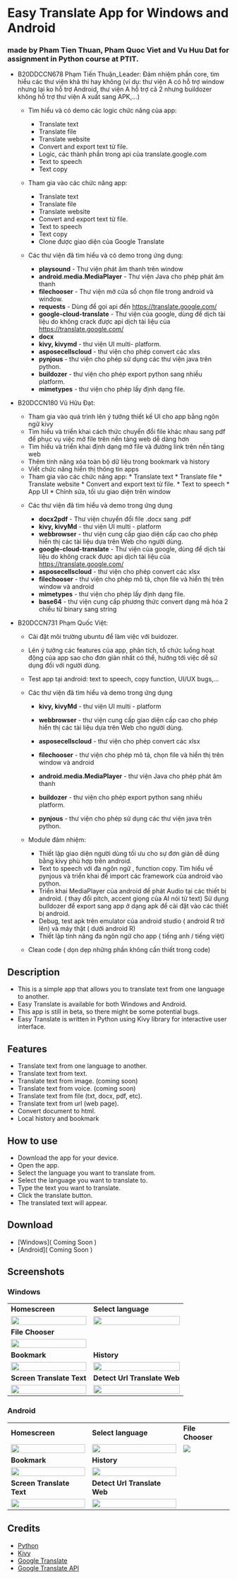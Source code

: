 # Easy Translate App for Windows and Android
### made by Pham Tien Thuan, Pham Quoc Viet and Vu Huu Dat for assignment in Python course at PTIT.
- B20DDCCN678 Phạm Tiến Thuận_Leader: Đảm nhiệm phần core, tìm hiểu các thư viện khả thi hay không (ví dụ: thư viện A có hỗ trợ window nhưng lại ko hỗ trợ Android, thư viện A hỗ trợ cả 2 nhưng buildozer không hỗ trợ thư viện A xuất sang APK,...)
    - Tìm hiểu và có demo các logic chức năng của app:
        * Translate text
        * Translate file
        * Translate website
        * Convert and export text từ file.
        * Logic, các thành phần trong api của translate.google.com
        * Text to speech
        * Text copy
    - Tham gia vào các chức năng app:
        * Translate text
        * Translate file
        * Translate website
        * Convert and export text từ file.
        * Text to speech
        * Text copy
        * Clone được giao diện của Google Translate
 
    - Các thư viện đã tìm hiểu và có demo trong ứng dụng:
        * **playsound** - Thư viện phát âm thanh trên window
        * **android.media.MediaPlayer** - Thư viện Java cho phép phát âm thanh
        * **filechooser** - Thư viện mở cửa sổ chọn file trong android và window.
        * **requests** - Dùng để gọi api đến https://translate.google.com/
        * **google-cloud-translate** - Thư viện của google, dùng để dịch tài liệu do không crack được api dịch tài liệu của https://translate.google.com/      
        * **docx**
        * **kivy, kivymd** - thư viện UI multi- platform.
        * **asposecellscloud** - thư viện cho phép convert các xlxs
        * **pynjous** - thư viện cho phép sử dụng các thư viện java trên python.
        * **buildozer** - thư viện cho phép export python sang nhiều platform.
        * **mimetypes** - thư viện cho phép lấy định dạng file.
        
- B20DCCN180 Vũ Hữu Đạt:
    + Tham gia vào quá trình lên ý tưởng thiết kế UI cho app bằng ngôn ngữ kivy
    + Tìm hiểu và triển khai cách thức chuyển đổi file khác nhau sang pdf để phục vụ việc mở file trên nền tảng web dễ dàng hơn
    + Tìm hiểu và triển khai định dạng mở file và đường link trên nền tảng web
    + Thêm tính năng xóa toàn bộ dữ liệu trong bookmark và history
    + Viết chức năng hiển thị thông tin apps
    - Tham gia vào các chức năng app:
            * Translate text
            * Translate file
            * Translate website
            * Convert and export text từ file.
            * Text to speech
                * App UI
            * Chỉnh sửa, tối ưu giao diện trên window
 
    + Các thư viện đã tìm hiểu và demo trong ứng dụng
    
        * **docx2pdf** - Thư viện chuyển đổi file .docx sang .pdf
        * **kivy, kivyMd** - thư viện UI multi - platform
        * **webbrowser** - thư viện cung cấp giao diện cấp cao cho phép hiển thị các tài liệu dựa trên Web cho người dùng.  
        * **google-cloud-translate** - Thư viện của google, dùng để dịch tài liệu do không crack được api dịch tài liệu của https://translate.google.com/
        * **asposecellscloud** - thư viện cho phép convert các xlsx
        * **filechooser** - thư viện cho phép mô tả, chọn file và hiển thị trên window và android
        * **mimetypes** -  thư viện cho phép lấy định dạng file.
        * **base64** - thư viện cung cấp phương thức convert dạng mã hóa 2 chiều từ binary sang string

- B20DCCN731 Phạm Quốc Việt:
    + Cài đặt môi trường ubuntu để làm việc với buidozer.
    + Lên ý tưởng các features của app, phân tích, tổ chức luồng hoạt động của app sao cho đơn giản nhất có thể, hướng tới việc dễ sử dụng đối với người dùng.
    + Test app tại android: text to speech, copy function, UI/UX bugs,...
    + Các thư viện đã tìm hiểu và demo trong ứng dụng
        * **kivy, kivyMd** - thư viện UI multi - platform
        * **webbrowser** - thư viện cung cấp giao diện cấp cao cho phép hiển thị các tài liệu dựa trên Web cho người dùng.
        * **asposecellscloud** - thư viện cho phép convert các xlsx
 
        * **filechooser** - thư viện cho phép mô tả, chọn file và hiển thị trên window và android
        * **android.media.MediaPlayer** - thư viện Java cho phép phát âm thanh
        * **buildozer** - thư viện cho phép export python sang nhiều platform.
        * **pynjous** - thư viện cho phép sử dụng các thư viện java trên python.
 
 
    + Module đảm nhiệm:
        * Thiết lập giao diện người dùng tối ưu cho sự đơn giản dễ dùng bằng kivy phù hợp trên android.
        * Text to speech với đa ngôn ngữ , function copy.
        Tìm hiểu về pynjous và triển khai để import các framework của android vào python.
        * Triển khai MediaPlayer của android để phát Audio tại các thiết bị android. ( thay đổi pitch, accent giọng của AI nói từ text)
        Sử dụng bulldozer để export sang app ở dạng apk để cài đặt vào các thiết bị android.
        * Debug, test apk trên emulator của android studio ( android R trở lên) và máy thật ( dưới android R)
        * Thiết lập tính năng đa ngôn ngữ cho app ( tiếng anh / tiếng việt)
    + Clean code ( dọn dẹp những phần không cần thiết trong code)
    
## Description
- This is a simple app that allows you to translate text from one language to another.
- Easy Translate is available for both Windows and Android.
- This app is still in beta, so there might be some potential bugs.
- Easy Translate is written in Python using Kivy library for interactive user interface.
## Features
- Translate text from one language to another.
- Translate text from text.
- Translate text from image. (coming soon)
- Translate text from voice. (coming soon)
- Translate text from file (txt, docx, pdf, etc). 
- Translate text from url (web page).
- Convert document to html.
- Local history and bookmark
## How to use
- Download the app for your device.
- Open the app.
- Select the language you want to translate from.
- Select the language you want to translate to.
- Type the text you want to translate.
- Click the translate button.
- The translated text will appear.
## Download
- [Windows]( Coming Soon )
- [Android]( Coming Soon )
## Screenshots
### Windows
<table>
    <tr>
        <td><strong>Homescreen</strong></td>
        <td><strong>Select language</strong></td>
    </tr>
    <tr>
        <td><img src="screenshots/window/windows_home.png" width="100%"></td>
        <td><img src="screenshots/window/windows_search_language.png" width="100%"></td>
    <tr>
        <td><strong>File Chooser</strong></td>
    </tr>
    <tr>
        <td><img src="screenshots/window/windows_file_translate.png" width="100%"></td>
    <tr>
        <td><strong>Bookmark</strong></td>
        <td><strong>History</strong></td>
    </tr>
    <tr>
        <td><img src="screenshots/window/windows_bookmark.png" width="100%"></td>
        <td><img src="screenshots/window/windows_history.png" width="100%"></td>
    </tr>
    <tr>
        <td><strong>Screen Translate Text</strong></td>
        <td><strong>Detect Url Translate Web</strong></td>
    </tr>
    <tr>
        <td><img src="screenshots/window/windows_screen_translate_text.png" width="100%"></td>
         <td><img src="screenshots/window/windows_detect_url_translate.png" width="100%"></td>
    </tr>
</table>

### Android
<table>
    <tr>
        <td><strong>Homescreen</strong></td>
        <td><strong>Select language</strong></td>
        <td><strong>File Chooser</strong></td>
    </tr>
    <tr>
        <td><img src="screenshots/android/android_home.png" width="100%"></td>
        <td><img src="screenshots/android/android_search_language.png" width="100%"></td>
        <td><img src="screenshots/android/android_file_translate.png"></td>
    <tr>
        <td><strong>Bookmark</strong></td>
        <td><strong>History</strong></td>
    </tr>
    <tr>
        <td><img src="screenshots/android/android_bookmark.png" width="100%"></td>
        <td><img src="screenshots/android/android_history.png" width="100%"></td>
    </tr>
    <tr>
        <td><strong>Screen Translate Text</strong></td>
        <td><strong>Detect Url Translate Web</strong></td>
    </tr>
    <tr>
        <td><img src="screenshots/android/android_screen_translate_text.png" width="100%"></td>
         <td><img src="screenshots/android/android_detect_url_translate.png" width="100%"></td>
    </tr>
</table>

## Credits
- [Python](https://www.python.org/)
- [Kivy](https://kivy.org/)
- [Google Translate](https://translate.google.com/)
- [Google Translate API](https://pypi.org/project/googletrans/)
